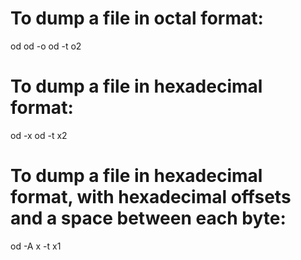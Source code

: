 To dump a file in octal format:
===============================

od od -o od -t o2

To dump a file in hexadecimal format:
=====================================

od -x od -t x2

To dump a file in hexadecimal format, with hexadecimal offsets and a space between each byte:
=============================================================================================

od -A x -t x1
